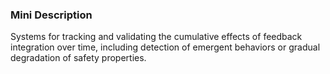 ### Mini Description

Systems for tracking and validating the cumulative effects of feedback integration over time, including detection of emergent behaviors or gradual degradation of safety properties.
